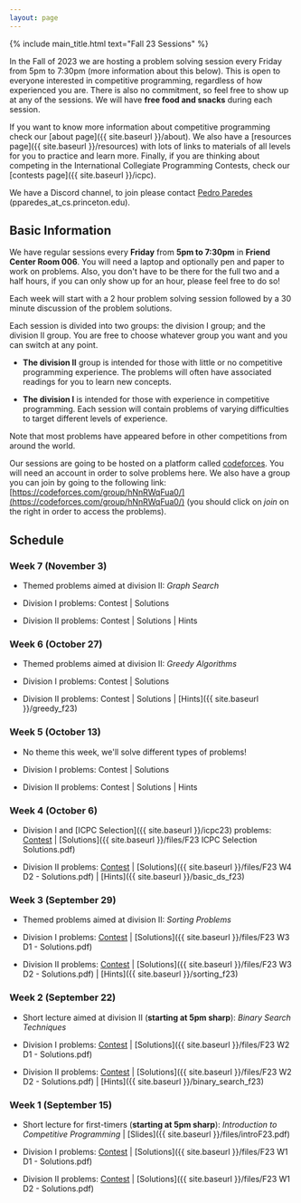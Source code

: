 ```yaml
---
layout: page
---
```


{% include main_title.html text="Fall 23 Sessions" %}

In the Fall of 2023 we are hosting a problem solving session every
Friday from 5pm to 7:30pm (more information about this below). This is
open to everyone interested in competitive programming, regardless of
how experienced you are. There is also no commitment, so feel free to
show up at any of the sessions. We will have **free food and snacks**
during each session.

If you want to know more information about competitive programming
check our [about page]({{ site.baseurl }}/about). We also have a
[resources page]({{ site.baseurl }}/resources) with lots of links to
materials of all levels for you to practice and learn more. Finally,
if you are thinking about competing in the International Collegiate
Programming Contests, check our [contests
page]({{ site.baseurl }}/icpc).

We have a <i class="bi bi-discord"></i> Discord channel, to join please
contact [Pedro Paredes](https://www.cs.princeton.edu/~pparedes/)
(pparedes_at_cs.princeton.edu).

## Basic Information

We have regular sessions every **Friday** from **5pm to 7:30pm** in
**Friend Center Room 006**. You will need a laptop and
optionally pen and paper to work on problems. Also, you don't have to
be there for the full two and a half hours, if you can only show up
for an hour, please feel free to do so!

Each week will start with a 2 hour problem solving session followed by
a 30 minute discussion of the problem solutions.

Each session is divided into two groups: the division I group; and the
division II group. You are free to choose whatever group you want and
you can switch at any point.

 * **The division II** group is intended for those with little or no
   competitive programming experience. The problems will often have
   associated readings for you to learn new concepts.

 * **The division I** is intended for those with experience in
     competitive programming. Each session will contain problems of
     varying difficulties to target different levels of experience.

Note that most problems have appeared before in other
competitions from around the world.

Our sessions are going to be hosted on a platform called
[codeforces](https://codeforces.com/). You will need an account in
order to solve problems here. We also have a group you can join by
going to the following link:
[https://codeforces.com/group/hNnRWqFua0/](https://codeforces.com/group/hNnRWqFua0/)
(you should click on *join* on the right in order to access the
problems).

## Schedule

### Week 7 (November 3)
 * Themed problems aimed at division II: <i>Graph Search</i>

 * Division I problems: Contest \| Solutions
 
 * Division II problems: Contest \| Solutions \| Hints

### Week 6 (October 27)
 * Themed problems aimed at division II: <i>Greedy Algorithms</i>

 * Division I problems: Contest \| Solutions
 
 * Division II problems: Contest \| Solutions \| [Hints]({{ site.baseurl }}/greedy_f23)

### Week 5 (October 13)
 * No theme this week, we'll solve different types of problems!

 * Division I problems: Contest \| Solutions
 
 * Division II problems: Contest \| Solutions \| Hints

### Week 4 (October 6)
 * Division I and [ICPC Selection]({{ site.baseurl }}/icpc23) problems: [Contest](https://codeforces.com/group/hNnRWqFua0/contest/477358) \| [Solutions]({{ site.baseurl }}/files/F23 ICPC Selection Solutions.pdf)
 
 * Division II problems: [Contest](https://codeforces.com/group/hNnRWqFua0/contest/477608) \| [Solutions]({{ site.baseurl }}/files/F23 W4 D2 - Solutions.pdf) \| [Hints]({{ site.baseurl }}/basic_ds_f23)

### Week 3 (September 29)
 * Themed problems aimed at division II: <i>Sorting Problems</i>

 * Division I problems: [Contest](https://codeforces.com/group/hNnRWqFua0/contest/476137) \| [Solutions]({{ site.baseurl }}/files/F23 W3 D1 - Solutions.pdf)
 
 * Division II problems: [Contest](https://codeforces.com/group/hNnRWqFua0/contest/476296) \| [Solutions]({{ site.baseurl }}/files/F23 W3 D2 - Solutions.pdf) \| [Hints]({{ site.baseurl }}/sorting_f23)

### Week 2 (September 22)
 * Short lecture aimed at division II (**starting at 5pm sharp**): <i>Binary Search Techniques</i>

 * Division I problems: [Contest](https://codeforces.com/group/hNnRWqFua0/contest/474768) \| [Solutions]({{ site.baseurl }}/files/F23 W2 D1 - Solutions.pdf)
 
 * Division II problems: [Contest](https://codeforces.com/group/hNnRWqFua0/contest/474760) \| [Solutions]({{ site.baseurl }}/files/F23 W2 D2 - Solutions.pdf) \| [Hints]({{ site.baseurl }}/binary_search_f23)

### Week 1 (September 15)
 * Short lecture for first-timers (**starting at 5pm sharp**): <i>Introduction to Competitive Programming</i> \| [Slides]({{ site.baseurl }}/files/introF23.pdf)

 * Division I problems: [Contest](https://codeforces.com/group/hNnRWqFua0/contest/473412) \| [Solutions]({{ site.baseurl }}/files/F23 W1 D1 - Solutions.pdf)
 
 * Division II problems: [Contest](https://codeforces.com/group/hNnRWqFua0/contest/473403) \| [Solutions]({{ site.baseurl }}/files/F23 W1 D2 - Solutions.pdf)